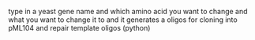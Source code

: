 type in a yeast gene name and which amino acid you want to change and what you want to change it to and it generates a oligos for cloning into pML104 and repair template oligos (python)
